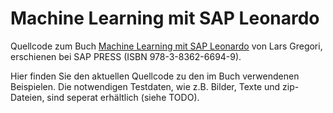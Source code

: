 # Machine Learning mit SAP Leonardo

Quellcode zum Buch [Machine Learning mit SAP Leonardo](http://www.sappress.de/4795) von Lars Gregori, erschienen bei SAP PRESS (ISBN 978-3-8362-6694-9).

Hier finden Sie den aktuellen Quellcode zu den im Buch verwendenen Beispielen. Die notwendigen Testdaten, wie z.B. Bilder, Texte und zip-Dateien, sind seperat erhältlich (siehe TODO).
